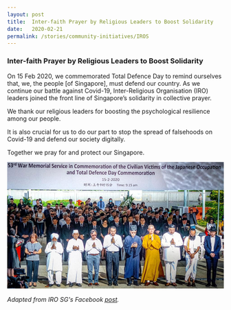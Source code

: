```yaml
---
layout: post
title:  Inter-faith Prayer by Religious Leaders to Boost Solidarity
date:   2020-02-21
permalink: /stories/community-initiatives/IROS
---
```


### Inter-faith Prayer by Religious Leaders to Boost Solidarity

On 15 Feb 2020, we commemorated Total Defence Day to remind ourselves that, we, the people [of Singapore], must defend our country. As we continue our battle against Covid-19, Inter-Religious Organisation (IRO) leaders joined the front line of Singapore’s solidarity in collective prayer.

We thank our religious leaders for boosting the psychological resilience among our people.

It is also crucial for us to do our part to stop the spread of falsehoods on Covid-19 and defend our society digitally.

Together we pray for and protect our Singapore.

![IROS](/images/stories/IROS.jpg/)

_Adapted from IRO SG's Facebook [post](https://www.facebook.com/IROSG/posts/1615515668586783)._
